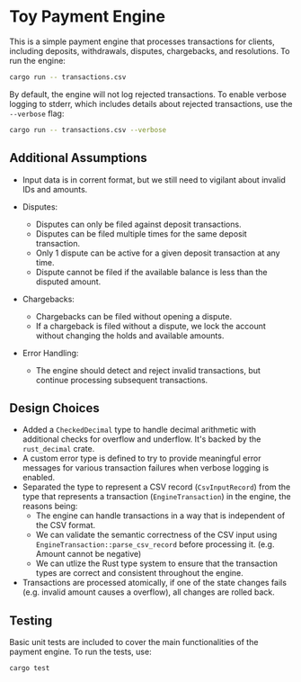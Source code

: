 # Toy Payment Engine

This is a simple payment engine that processes transactions for clients, including deposits, withdrawals, disputes, chargebacks, and resolutions.
To run the engine:

```bash
cargo run -- transactions.csv
```

By default, the engine will not log rejected transactions. To enable verbose logging to stderr, which includes details about rejected transactions, use the `--verbose` flag:

```bash
cargo run -- transactions.csv --verbose
```

## Additional Assumptions
- Input data is in corrent format, but we still need to vigilant about invalid IDs and amounts.

- Disputes:
    - Disputes can only be filed against deposit transactions.
    - Disputes can be filed multiple times for the same deposit transaction.
    - Only 1 dispute can be active for a given deposit transaction at any time.
    - Dispute cannot be filed if the available balance is less than the disputed amount.

- Chargebacks:
    - Chargebacks can be filed without opening a dispute.
    - If a chargeback is filed without a dispute, we lock the account without changing the holds and available amounts.

- Error Handling:
    - The engine should detect and reject invalid transactions, but continue processing subsequent transactions.

## Design Choices

- Added a `CheckedDecimal` type to handle decimal arithmetic with additional checks for overflow and underflow. It's backed by the `rust_decimal` crate.
- A custom error type is defined to try to provide meaningful error messages for various transaction failures when verbose logging is enabled.
- Separated the type to represent a CSV record (`CsvInputRecord`) from the type that represents a transaction (`EngineTransaction`) in the engine, the reasons being:
  - The engine can handle transactions in a way that is independent of the CSV format.
  - We can validate the semantic correctness of the CSV input using `EngineTransaction::parse_csv_record` before processing it. (e.g. Amount cannot be negative)
  - We can utlize the Rust type system to ensure that the transaction types are correct and consistent throughout the engine.
- Transactions are processed atomically, if one of the state changes fails (e.g. invalid amount causes a overflow), all changes are rolled back.

## Testing

Basic unit tests are included to cover the main functionalities of the payment engine. To run the tests, use:

```bash
cargo test
```